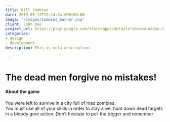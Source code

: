 ```yaml
---
title: Kill Zombies
date: 2019-05-12T12:14:34.000+06:00
image: "/images/zombies_banner.png"
client: John Doe
project_url: https://play.google.com/store/apps/details?id=com.azdam.killzombies
categories:
- design
- development
description: This is meta description.

---
```

# The dead men forgive no mistakes!

#### About the game

You were left to survive in a city full of mad zombies.  
You must use all of your skills in order to stay alive, hunt down dead targets in a bloody gore action. Don’t hesitate to pull the trigger and remember